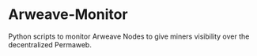 # Arweave-Monitor
Python scripts to monitor Arweave Nodes to give miners visibility over the decentralized Permaweb.
